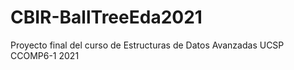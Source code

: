 # CBIR-BallTreeEda2021
Proyecto final del curso de Estructuras de Datos Avanzadas UCSP CCOMP6-1 2021
